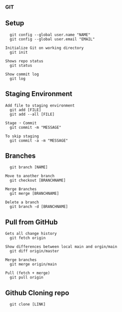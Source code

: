 ### GIT 

## Setup 
```
  git config --global user.name "NAME"
  git config --global user.email "EMAIL"

Initialize Git on working directory
  git init

Shows repo status 
  git status

Show commit log
  git log
```

## Staging Environment
```
Add file to staging environment
  git add [FILE]
  git add --all [FILE]

Stage ➝ Commit
  git commit -m "MESSAGE"

To skip staging
  git commit -a -m "MESSAGE"

```
## Branches
```
  git branch [NAME]

Move to another branch 
  git checkout [BRANCHNAME]

Merge Branches
  git merge [BRANCHNAME]

Delete a branch
  git branch -d [BRANCHNAME]
```

## Pull from GitHub
```
Gets all change history 
  git fetch origin

Show differences between local main and orgin/main
  git diff origin/master

Merge branches
  git merge origin/main

Pull (fetch + merge)
  git pull origin
```

## Github Cloning repo
```
  git clone [LINK]
```
